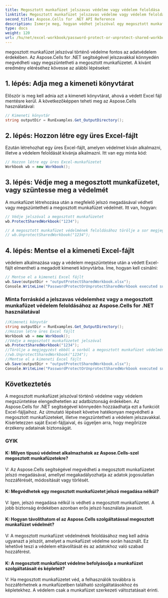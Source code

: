 ```yaml
---
title: Megosztott munkafüzet jelszavas védelme vagy védelem feloldása
linktitle: Megosztott munkafüzet jelszavas védelme vagy védelem feloldása
second_title: Aspose.Cells for .NET API Reference
description: Ismerje meg, hogyan védhet jelszóval egy megosztott munkafüzetet, illetve hogyan szüntesse meg a védelmet az Aspose.Cells for .NET használatával.
type: docs
weight: 120
url: /hu/net/excel-workbook/password-protect-or-unprotect-shared-workbook/
---
```

megosztott munkafüzet jelszóval történő védelme fontos az adatvédelem érdekében. Az Aspose.Cells for .NET segítségével jelszavakkal könnyedén megvédheti vagy megszüntetheti a megosztott munkafüzetet. A kívánt eredmény eléréséhez kövesse az alábbi lépéseket:

## 1. lépés: Adja meg a kimeneti könyvtárat

Először is meg kell adnia azt a kimeneti könyvtárat, ahová a védett Excel fájl mentésre kerül. A következőképpen teheti meg az Aspose.Cells használatával:

```csharp
// Kimeneti könyvtár
string outputDir = RunExamples.Get_OutputDirectory();
```

## 2. lépés: Hozzon létre egy üres Excel-fájlt

Ezután létrehozhat egy üres Excel-fájlt, amelyen védelmet kíván alkalmazni, illetve a védelem feloldását kívánja alkalmazni. Itt van egy minta kód:

```csharp
// Hozzon létre egy üres Excel-munkafüzetet
Workbook wb = new Workbook();
```

## 3. lépés: Védje meg a megosztott munkafüzetet, vagy szüntesse meg a védelmét

A munkafüzet létrehozása után a megfelelő jelszó megadásával védheti vagy megszüntetheti a megosztott munkafüzet védelmét. Itt van, hogyan:

```csharp
// Védje jelszóval a megosztott munkafüzetet
wb.ProtectSharedWorkbook("1234");

// A megosztott munkafüzet védelmének feloldásához törölje a sor megjegyzését
// wb.UnprotectSharedWorkbook("1234");
```

## 4. lépés: Mentse el a kimeneti Excel-fájlt

védelem alkalmazása vagy a védelem megszüntetése után a védett Excel-fájlt elmentheti a megadott kimeneti könyvtárba. Íme, hogyan kell csinálni:

```csharp
// Mentse el a kimeneti Excel fájlt
wb.Save(outputDir + "outputProtectSharedWorkbook.xlsx");
Console.WriteLine("PasswordProtectOrUnprotectSharedWorkbook executed successfully.\r\n");
```

### Minta forráskód a jelszavas védelemhez vagy a megosztott munkafüzet védelem feloldásához az Aspose.Cells for .NET használatával 
```csharp
//Kimeneti könyvtár
string outputDir = RunExamples.Get_OutputDirectory();
//Hozzon létre üres Excel fájlt
Workbook wb = new Workbook();
//Védje a megosztott munkafüzetet jelszóval
wb.ProtectSharedWorkbook("1234");
//Törölje a megjegyzést ebből a sorból a megosztott munkafüzet védelmének feloldásához
//wb.UnprotectSharedWorkbook("1234");
//Mentse el a kimeneti Excel fájlt
wb.Save(outputDir + "outputProtectSharedWorkbook.xlsx");
Console.WriteLine("PasswordProtectOrUnprotectSharedWorkbook executed successfully.\r\n");
```

## Következtetés

A megosztott munkafüzet jelszóval történő védelme vagy védelem megszüntetése elengedhetetlen az adatbiztonság érdekében. Az Aspose.Cells for .NET segítségével könnyedén hozzáadhatja ezt a funkciót Excel-fájljaihoz. Az útmutató lépéseit követve hatékonyan megvédheti a megosztott munkafüzeteket, illetve megszüntetheti a védelem jelszavakkal. Kísérletezzen saját Excel-fájljaival, és ügyeljen arra, hogy megőrizze érzékeny adatainak biztonságát.

### GYIK

#### K: Milyen típusú védelmet alkalmazhatok az Aspose.Cells-szel megosztott munkafüzetekre?
    
V: Az Aspose.Cells segítségével megvédheti a megosztott munkafüzetet jelszó megadásával, amellyel megakadályozhatja az adatok jogosulatlan hozzáférését, módosítását vagy törlését.

#### K: Megvédhetek egy megosztott munkafüzetet jelszó megadása nélkül?
    
V: Igen, jelszó megadása nélkül is védheti a megosztott munkafüzetet. A jobb biztonság érdekében azonban erős jelszó használata javasolt.

#### K: Hogyan távolíthatom el az Aspose.Cells szolgáltatással megosztott munkafüzet védelmét?
    
V: A megosztott munkafüzet védelmének feloldásához meg kell adnia ugyanazt a jelszót, amelyet a munkafüzet védelme során használt. Ez lehetővé teszi a védelem eltávolítását és az adatokhoz való szabad hozzáférést.

#### K: A megosztott munkafüzet védelme befolyásolja a munkafüzet szolgáltatásait és képleteit?
    
V: Ha megosztott munkafüzetet véd, a felhasználók továbbra is hozzáférhetnek a munkafüzetben található szolgáltatásokhoz és képletekhez. A védelem csak a munkafüzet szerkezeti változtatásait érinti.